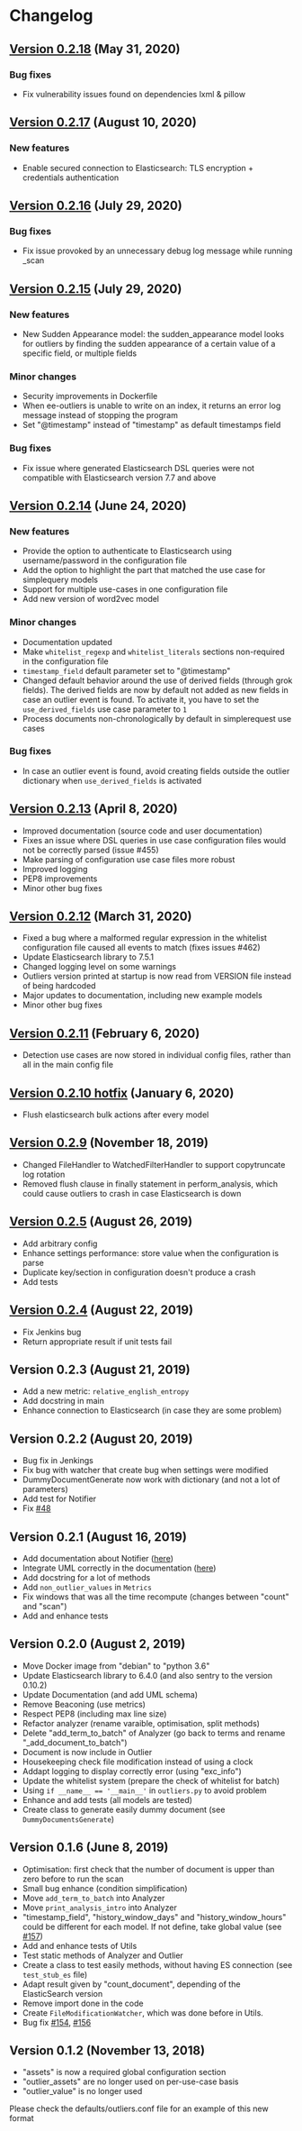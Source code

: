 # Changelog
## [Version 0.2.18](https://github.com/NVISO-BE/ee-outliers/releases/tag/0.2.18) (May 31, 2020)
### Bug fixes
- Fix vulnerability issues found on dependencies lxml & pillow
## [Version 0.2.17](https://github.com/NVISO-BE/ee-outliers/releases/tag/0.2.17) (August 10, 2020)
### New features
- Enable secured connection to Elasticsearch: TLS encryption + credentials authentication
## [Version 0.2.16](https://github.com/NVISO-BE/ee-outliers/releases/tag/0.2.16) (July 29, 2020)
### Bug fixes
- Fix issue provoked by an unnecessary debug log message while running _scan
## [Version 0.2.15](https://github.com/NVISO-BE/ee-outliers/releases/tag/0.2.15) (July 29, 2020)
### New features
- New Sudden Appearance model: the sudden_appearance model looks for outliers by finding the sudden appearance of a 
certain value of a specific field, or multiple fields
### Minor changes
- Security improvements in Dockerfile
- When ee-outliers is unable to write on an index, it returns an error log message instead of stopping the program
- Set "@timestamp" instead of "timestamp" as default timestamps field
### Bug fixes
- Fix issue where generated Elasticsearch DSL queries were not compatible with Elasticsearch version 7.7 and above

## [Version 0.2.14](https://github.com/NVISO-BE/ee-outliers/releases/tag/0.2.14) (June 24, 2020)
### New features
- Provide the option to authenticate to Elasticsearch using username/password in the configuration file
- Add the option to highlight the part that matched the use case for simplequery models
- Support for multiple use-cases in one configuration file
- Add new version of word2vec model
### Minor changes
- Documentation updated
- Make `whitelist_regexp` and `whitelist_literals` sections non-required in the configuration file
- `timestamp_field` default parameter set to "@timestamp"
- Changed default behavior around the use of derived fields (through grok fields). The derived fields are now by default
 not added as new fields in case an outlier event is found. To activate it, you have to set the `use_derived_fields` use 
 case parameter to `1`
- Process documents non-chronologically by default in simplerequest use cases
### Bug fixes
- In case an outlier event is found, avoid creating fields outside the outlier dictionary when `use_derived_fields` is 
activated

## [Version 0.2.13](https://github.com/NVISO-BE/ee-outliers/releases/tag/0.2.13) (April 8, 2020)
- Improved documentation (source code and user documentation)
- Fixes an issue where DSL queries in use case configuration files would not be correctly parsed (issue #455)
- Make parsing of configuration use case files more robust
- Improved logging
- PEP8 improvements
- Minor other bug fixes

## [Version 0.2.12](https://github.com/NVISO-BE/ee-outliers/releases/tag/0.2.12) (March 31, 2020)
- Fixed a bug where a malformed regular expression in the whitelist configuration 
file caused all events to match (fixes issues #462)
- Update Elasticsearch library to 7.5.1
- Changed logging level on some warnings
- Outliers version printed at startup is now read from VERSION file 
instead of being hardcoded
- Major updates to documentation, including new example models
- Minor other bug fixes

## [Version 0.2.11](https://github.com/NVISO-BE/ee-outliers/releases/tag/0.2.11) (February 6, 2020)
- Detection use cases are now stored in individual config files, rather than all in the main config file

## [Version 0.2.10 hotfix](https://github.com/NVISO-BE/ee-outliers/releases/tag/0.2.10) (January 6, 2020)
- Flush elasticsearch bulk actions after every model

## [Version 0.2.9](https://github.com/NVISO-BE/ee-outliers/releases/tag/0.2.9) (November 18, 2019)
- Changed FileHandler to WatchedFilterHandler to support copytruncate log rotation
- Removed flush clause in finally statement in perform_analysis, which could cause outliers to crash in case Elasticsearch is down

## [Version 0.2.5](https://github.com/NVISO-BE/ee-outliers/releases/tag/0.2.5) (August 26, 2019)
- Add arbitrary config
- Enhance settings performance: store value when the configuration is parse
- Duplicate key/section in configuration doesn't produce a crash
- Add tests

## [Version 0.2.4](https://github.com/NVISO-BE/ee-outliers/releases/tag/0.2.4) (August 22, 2019)
- Fix Jenkins bug
- Return appropriate result if unit tests fail

## Version 0.2.3 (August 21, 2019)
- Add a new metric: `relative_english_entropy`
- Add docstring in main
- Enhance connection to Elasticsearch (in case they are some problem)

## Version 0.2.2 (August 20, 2019)
- Bug fix in Jenkings
- Fix bug with watcher that create bug when settings were modified
- DummyDocumentGenerate now work with dictionary (and not a lot of parameters)
- Add test for Notifier
- Fix [#48](https://github.com/NVISO-BE/ee-outliers/issues/48)

## Version 0.2.1 (August 16, 2019)
- Add documentation about Notifier ([here](documentation/NOTIFICATIONS.md))
- Integrate UML correctly in the documentation ([here](documentation/UML.md))
- Add docstring for a lot of methods
- Add `non_outlier_values` in `Metrics`
- Fix windows that was all the time recompute (changes between "count" and "scan")
- Add and enhance tests

## Version 0.2.0 (August 2, 2019)
- Move Docker image from "debian" to "python 3.6"
- Update Elasticsearch library to 6.4.0 (and also sentry to the version 0.10.2)
- Update Documentation (and add UML schema)
- Remove Beaconing (use metrics)
- Respect PEP8 (including max line size)
- Refactor analyzer (rename varaible, optimisation, split methods)
- Delete "add_term_to_batch" of Analyzer (go back to terms and rename "_add_document_to_batch")
- Document is now include in Outlier
- Housekeeping check file modification instead of using a clock
- Addapt logging to display correctly error (using "exc_info")
- Update the whitelist system (prepare the check of whitelist for batch)
- Using `if __name__ == '__main__'` in `outliers.py` to avoid problem
- Enhance and add tests (all models are tested)
- Create class to generate easily dummy document (see `DummyDocumentsGenerate`)

## Version 0.1.6 (June 8, 2019)
- Optimisation: first check that the number of document is upper than zero before to run the scan
- Small bug enhance (condition simplification)
- Move `add_term_to_batch` into Analyzer
- Move `print_analysis_intro` into Analyzer
- "timestamp_field", "history_window_days" and "history_window_hours" could be different for each model. If not define, take global value (see [#157](https://github.com/NVISO-BE/ee-outliers/issues/157))
- Add and enhance tests of Utils
- Test static methods of Analyzer and Outlier
- Create a class to test easily methods, without having ES connection (see `test_stub_es` file)
- Adapt result given by "count_document", depending of the ElasticSearch version
- Remove import done in the code
- Create `FileModificationWatcher`, which was done before in Utils.
- Bug fix [#154](https://github.com/NVISO-BE/ee-outliers/issues/154), [#156](https://github.com/NVISO-BE/ee-outliers/issues/156)

## Version 0.1.2 (November 13, 2018)

- "assets" is now a required global configuration section
- "outlier_assets" are no longer used on per-use-case basis
- "outlier_value" is no longer used

Please check the defaults/outliers.conf file for an example of this new format

